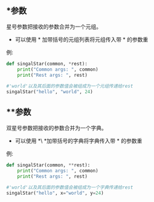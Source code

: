 ## *参数

星号参数把接收的参数合并为一个元组。

* 可以使用 \* 加带括号的元组列表将元组传入带 \* 的参数重

例:

```python
def singalStar(common, *rest):
    print("Common args: ", common)
    print("Rest args: ", rest)
    
#'world'以及其后面的参数值会被组成为一个元组传递给rest    
singalStar("hello", "world", 24)
```



## **参数

双星号参数把接收的参数合并为一个字典。

* 可以使用 \*\ *加带括号的字典将字典传入带 \* 的参数重

例:

```python
def singalStar(common, **rest):
    print("Common args: ", common)
    print("Rest args: ", rest)
    
#'world'以及其后面的参数值会被组成为一个字典传递给rest    
singalStar("hello", x="world", y=24)
```



## 

